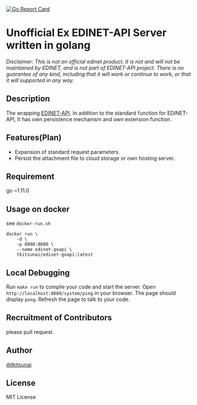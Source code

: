 [![Go Report Card](https://goreportcard.com/badge/github.com/tkitsunai/edinet-go)](https://goreportcard.com/report/github.com/tkitsunai/edinet-go)

# Unofficial Ex EDINET-API Server written in golang

_Disclaimer: This is not an official edinet product. It is not and will not be maintained by EDINET, and is not part of EDINET-API project. There is no guarantee of any kind, including that it will work or continue to work, or that it will supported in any way._

## Description

The wrapping [EDINET-API](http://disclosure.edinet-fsa.go.jp/).
In addition to the standard function for EDINET-API, It has own persistence mechanism and own extension function.

## Features(Plan)

- Expansion of standard request parameters.
- Persist the attachment file to cloud storage or own hosting server.

## Requirement

go ~1.11.0

## Usage on docker

see `docker-run.sh`

```
docker run \
    -d \
    -p 8080:8080 \
    --name edinet-goapi \
    tkitsunai/edinet-goapi:latest
```

## Local Debugging
Run ```make run``` to compile your code and start the server. Open ```http://localhost:8080/system/ping``` in your browser. The page should display ```pong```. Refresh the page to talk to your code.

## Recruitment of Contributors

please pull request.

## Author

[@tkitsunai](https://twitter.com/tkitsunai)

## License

MIT License
